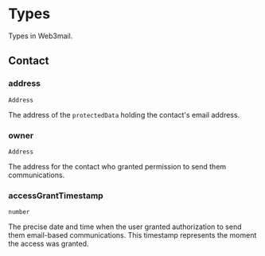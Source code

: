 # Types

Types in Web3mail.

## Contact

### address

`Address`

The address of the `protectedData` holding the contact's email address.

### owner

`Address`

The address for the contact who granted permission to send them communications.

### accessGrantTimestamp

`number`

The precise date and time when the user granted authorization to send them
email-based communications. This timestamp represents the moment the access was
granted.
